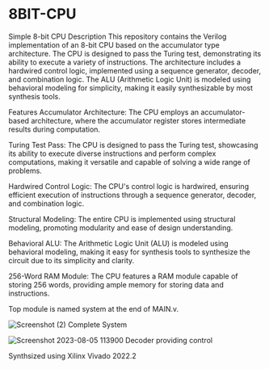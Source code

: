 # 8BIT-CPU
Simple 8-bit CPU
Description
This repository contains the Verilog implementation of an 8-bit CPU based on the accumulator type architecture. The CPU is designed to pass the Turing test, demonstrating its ability to execute a variety of instructions. The architecture includes a hardwired control logic, implemented using a sequence generator, decoder, and combination logic. The ALU (Arithmetic Logic Unit) is modeled using behavioral modeling for simplicity, making it easily synthesizable by most synthesis tools.

Features
Accumulator Architecture: The CPU employs an accumulator-based architecture, where the accumulator register stores intermediate results during computation.

Turing Test Pass: The CPU is designed to pass the Turing test, showcasing its ability to execute diverse instructions and perform complex computations, making it versatile and capable of solving a wide range of problems.

Hardwired Control Logic: The CPU's control logic is hardwired, ensuring efficient execution of instructions through a sequence generator, decoder, and combination logic.

Structural Modeling: The entire CPU is implemented using structural modeling, promoting modularity and ease of design understanding.

Behavioral ALU: The Arithmetic Logic Unit (ALU) is modeled using behavioral modeling, making it easy for synthesis tools to synthesize the circuit due to its simplicity and clarity.

256-Word RAM Module: The CPU features a RAM module capable of storing 256 words, providing ample memory for storing data and instructions.

Top module is named system at the end of MAIN.v.

![Screenshot (2)](https://github.com/ram2k1/8BIT-CPU/assets/93393591/e9ecc514-ad26-4c02-a84c-6e7995a087ae)
Complete System

![Screenshot 2023-08-05 113900](https://github.com/ram2k1/8BIT-CPU/assets/93393591/97cd4362-c135-4c4f-8042-429a77926d45)
Decoder providing control


Synthsized using Xilinx Vivado 2022.2









